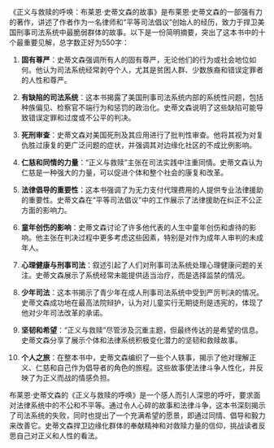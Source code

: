 《正义与救赎的呼唤：布莱恩·史蒂文森的故事》是布莱恩·史蒂文森的一部强有力的著作，讲述了作者作为一名律师和“平等司法倡议”创始人的经历，致力于捍卫美国刑事司法系统中最脆弱群体的故事。以下是一份简明摘要，突出了这本书中的十个最重要见解，总字数正好为550字：

1. **固有尊严**：史蒂文森强调所有人的固有尊严，无论他们的行为或社会地位如何。他认为司法系统经常剥夺个人，尤其是贫困人群、少数族裔和错误定罪者的人性和尊严。

2. **有缺陷的司法系统**：这本书揭露了美国刑事司法系统内部的系统性问题，包括种族偏见、检察官不端行为和惩罚的政治化。史蒂文森说明了这些缺陷可能导致错误定罪和过度或不公平的判决。

3. **死刑审查**：史蒂文森对美国死刑及其应用进行了批判性审查。他将其视为对复仇胜过康复的更广泛问题的症状，并强调其对边缘化社区的不成比例影响。

4. **仁慈和同情的力量**：“正义与救赎”主张在司法实践中注重同情。史蒂文森认为仁慈是一种强大的力量，可以促进个体和整个社会的康复和改革。

5. **法律倡导的重要性**：这本书强调了为无力支付代理费用的人提供专业法律援助的重要性。史蒂文森在“平等司法倡议”中的工作展示了法律援助在纠正不公正方面的影响力。

6. **童年创伤的影响**：史蒂文森讨论了许多他代表的人生中童年创伤和虐待的影响。他主张在判决过程中更多考虑这些因素，特别是对作为成年人审判的未成年人。

7. **心理健康与刑事司法**：叙述引起了人们对刑事司法系统处理心理健康问题的关注。史蒂文森展示了系统经常未能提供适当治疗，而是选择监禁的情况。

8. **少年司法**：这本书揭示了青少年在成人刑事司法系统中受到严厉判决的情况。史蒂文森成功地在最高法院辩护，认为对儿童实行无期徒刑是违宪的，体现了他对少年司法改革的承诺。

9. **坚韧和希望**：“正义与救赎”尽管涉及沉重主题，但最终传达的是希望的信息。史蒂文森分享了展示个体和法律系统积极变化潜力的坚韧和救赎故事。

10. **个人之旅**：在整本书中，史蒂文森编织了一些个人轶事，揭示了他对理解正义、仁慈和自己作为倡导者的角色的旅程。这些故事使法律斗争人性化，并反映了为正义而战的情感负担。

布莱恩·史蒂文森的《正义与救赎的呼唤》是一个感人而引人深思的呼吁，要求面对法律系统中的不公和不平等。通过令人心碎的故事和法律斗争，这本书深刻揭示了司法系统的失败，同时也提出了一个充满希望的愿景，即通过同情、倡导和毅力来改善它。史蒂文森捍卫边缘化群体的奉献精神和对救赎力量的信仰，挑战读者反思自己对正义和人性的看法。